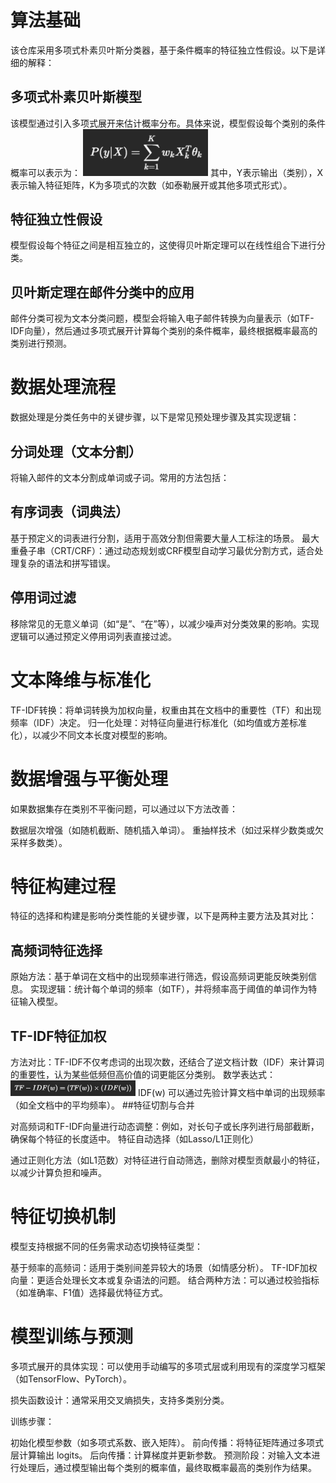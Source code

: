# 算法基础
该仓库采用多项式朴素贝叶斯分类器，基于条件概率的特征独立性假设。以下是详细的解释：

## 多项式朴素贝叶斯模型
该模型通过引入多项式展开来估计概率分布。具体来说，模型假设每个类别的条件概率可以表示为：
<img src="https://github.com/shiddifufu/2/blob/master/1.jpg" width="200">
其中，Y表示输出（类别），X表示输入特征矩阵，K为多项式的次数（如泰勒展开或其他多项式形式）。
## 特征独立性假设
模型假设每个特征之间是相互独立的，这使得贝叶斯定理可以在线性组合下进行分类。
## 贝叶斯定理在邮件分类中的应用
邮件分类可视为文本分类问题，模型会将输入电子邮件转换为向量表示（如TF-IDF向量），然后通过多项式展开计算每个类别的条件概率，最终根据概率最高的类别进行预测。
# 数据处理流程
数据处理是分类任务中的关键步骤，以下是常见预处理步骤及其实现逻辑：

## 分词处理（文本分割）
将输入邮件的文本分割成单词或子词。常用的方法包括：

## 有序词表（词典法）
基于预定义的词表进行分割，适用于高效分割但需要大量人工标注的场景。
最大重叠子串（CRT/CRF）：通过动态规划或CRF模型自动学习最优分割方式，适合处理复杂的语法和拼写错误。
## 停用词过滤
移除常见的无意义单词（如“是”、“在”等），以减少噪声对分类效果的影响。实现逻辑可以通过预定义停用词列表直接过滤。

# 文本降维与标准化

TF-IDF转换：将单词转换为加权向量，权重由其在文档中的重要性（TF）和出现频率（IDF）决定。
归一化处理：对特征向量进行标准化（如均值或方差标准化），以减少不同文本长度对模型的影响。
# 数据增强与平衡处理
如果数据集存在类别不平衡问题，可以通过以下方法改善：

数据层次增强（如随机截断、随机插入单词）。
重抽样技术（如过采样少数类或欠采样多数类）。 
# 特征构建过程
特征的选择和构建是影响分类性能的关键步骤，以下是两种主要方法及其对比：

## 高频词特征选择

原始方法：基于单词在文档中的出现频率进行筛选，假设高频词更能反映类别信息。
实现逻辑：统计每个单词的频率（如TF），并将频率高于阈值的单词作为特征输入模型。
## TF-IDF特征加权

方法对比：TF-IDF不仅考虑词的出现次数，还结合了逆文档计数（IDF）来计算词的重要性，认为某些低频但高价值的词更能区分类别。
数学表达式：
<img src="https://github.com/shiddifufu/2/blob/master/2.jpg" width="200">
IDF(w) 可以通过先验计算文档中单词的出现频率（如全文档中的平均频率）。
##特征切割与合并

对高频词和TF-IDF向量进行动态调整：例如，对长句子或长序列进行局部截断，确保每个特征的长度适中。
特征自动选择（如Lasso/L1正则化）

通过正则化方法（如L1范数）对特征进行自动筛选，删除对模型贡献最小的特征，以减少计算负担和噪声。 
# 特征切换机制
模型支持根据不同的任务需求动态切换特征类型：

基于频率的高频词：适用于类别间差异较大的场景（如情感分析）。
TF-IDF加权向量：更适合处理长文本或复杂语法的问题。
结合两种方法：可以通过校验指标（如准确率、F1值）选择最优特征方式。
# 模型训练与预测
多项式展开的具体实现：可以使用手动编写的多项式层或利用现有的深度学习框架（如TensorFlow、PyTorch）。

损失函数设计：通常采用交叉熵损失，支持多类别分类。

训练步骤：

初始化模型参数（如多项式系数、嵌入矩阵）。
前向传播：将特征矩阵通过多项式层计算输出 logits。
后向传播：计算梯度并更新参数。
预测阶段：对输入文本进行处理后，通过模型输出每个类别的概率值，最终取概率最高的类别作为结果。